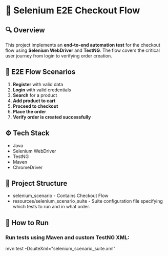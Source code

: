 # 🛒 Selenium E2E Checkout Flow

## 🔍 Overview
This project implements an **end-to-end automation test** for the checkout flow using **Selenium WebDriver** and **TestNG**. The flow covers the critical user journey from login to verifying order creation.

## 🧪 E2E Flow Scenarios
1. **Register** with valid data
2. **Login** with valid credentials  
3. **Search** for a product  
4. **Add product to cart**  
5. **Proceed to checkout**  
6. **Place the order**  
7. **Verify order is created successfully**

## ⚙️ Tech Stack
- Java
- Selenium WebDriver
- TestNG
- Maven
- ChromeDriver

## 📁 Project Structure
- selenium_scenario - Contains Checkout Flow
- resources/selenium_scenario_suite - Suite configuration file specifying which tests to run and in what order.


## 🚀 How to Run
### Run tests using Maven and custom TestNG XML:
mvn test -DsuiteXml="selenium_scenario_suite.xml"